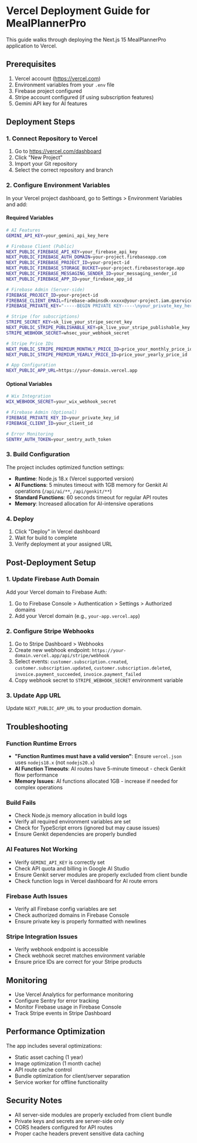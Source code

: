 # Vercel Deployment Guide for MealPlannerPro

This guide walks through deploying the Next.js 15 MealPlannerPro application to Vercel.

## Prerequisites

1. Vercel account (https://vercel.com)
2. Environment variables from your `.env` file
3. Firebase project configured
4. Stripe account configured (if using subscription features)
5. Gemini API key for AI features

## Deployment Steps

### 1. Connect Repository to Vercel

1. Go to https://vercel.com/dashboard
2. Click "New Project"
3. Import your Git repository
4. Select the correct repository and branch

### 2. Configure Environment Variables

In your Vercel project dashboard, go to Settings > Environment Variables and add:

#### Required Variables
```bash
# AI Features
GEMINI_API_KEY=your_gemini_api_key_here

# Firebase Client (Public)
NEXT_PUBLIC_FIREBASE_API_KEY=your_firebase_api_key
NEXT_PUBLIC_FIREBASE_AUTH_DOMAIN=your-project.firebaseapp.com
NEXT_PUBLIC_FIREBASE_PROJECT_ID=your-project-id
NEXT_PUBLIC_FIREBASE_STORAGE_BUCKET=your-project.firebasestorage.app
NEXT_PUBLIC_FIREBASE_MESSAGING_SENDER_ID=your_messaging_sender_id
NEXT_PUBLIC_FIREBASE_APP_ID=your_firebase_app_id

# Firebase Admin (Server-side)
FIREBASE_PROJECT_ID=your-project-id
FIREBASE_CLIENT_EMAIL=firebase-adminsdk-xxxxx@your-project.iam.gserviceaccount.com
FIREBASE_PRIVATE_KEY="-----BEGIN PRIVATE KEY-----\nyour_private_key_here\n-----END PRIVATE KEY-----"

# Stripe (for subscriptions)
STRIPE_SECRET_KEY=sk_live_your_stripe_secret_key
NEXT_PUBLIC_STRIPE_PUBLISHABLE_KEY=pk_live_your_stripe_publishable_key
STRIPE_WEBHOOK_SECRET=whsec_your_webhook_secret

# Stripe Price IDs
NEXT_PUBLIC_STRIPE_PREMIUM_MONTHLY_PRICE_ID=price_your_monthly_price_id
NEXT_PUBLIC_STRIPE_PREMIUM_YEARLY_PRICE_ID=price_your_yearly_price_id

# App Configuration
NEXT_PUBLIC_APP_URL=https://your-domain.vercel.app
```

#### Optional Variables
```bash
# Wix Integration
WIX_WEBHOOK_SECRET=your_wix_webhook_secret

# Firebase Admin (Optional)
FIREBASE_PRIVATE_KEY_ID=your_private_key_id
FIREBASE_CLIENT_ID=your_client_id

# Error Monitoring
SENTRY_AUTH_TOKEN=your_sentry_auth_token
```

### 3. Build Configuration

The project includes optimized function settings:

- **Runtime**: Node.js 18.x (Vercel supported version)
- **AI Functions**: 5 minutes timeout with 1GB memory for Genkit AI operations (`/api/ai/**`, `/api/genkit/**`)
- **Standard Functions**: 60 seconds timeout for regular API routes
- **Memory**: Increased allocation for AI-intensive operations

### 4. Deploy

1. Click "Deploy" in Vercel dashboard
2. Wait for build to complete
3. Verify 
deployment at your assigned URL

## Post-Deployment Setup

### 1. Update Firebase Auth Domain

Add your Vercel domain to Firebase Auth:
1. Go to Firebase Console > Authentication > Settings > Authorized domains
2. Add your Vercel domain (e.g., `your-app.vercel.app`)

### 2. Configure Stripe Webhooks

1. Go to Stripe Dashboard > Webhooks
2. Create new webhook endpoint: `https://your-domain.vercel.app/api/stripe/webhook`
3. Select events: `customer.subscription.created`, `customer.subscription.updated`, `customer.subscription.deleted`, `invoice.payment_succeeded`, `invoice.payment_failed`
4. Copy webhook secret to `STRIPE_WEBHOOK_SECRET` environment variable

### 3. Update App URL

Update `NEXT_PUBLIC_APP_URL` to your production domain.

## Troubleshooting

### Function Runtime Errors
- **"Function Runtimes must have a valid version"**: Ensure `vercel.json` uses `nodejs18.x` (not `nodejs20.x`)
- **AI Function Timeouts**: AI routes have 5-minute timeout - check Genkit flow performance
- **Memory Issues**: AI functions allocated 1GB - increase if needed for complex operations

### Build Fails
- Check Node.js memory allocation in build logs
- Verify all required environment variables are set
- Check for TypeScript errors (ignored but may cause issues)
- Ensure Genkit dependencies are properly bundled

### AI Features Not Working
- Verify `GEMINI_API_KEY` is correctly set
- Check API quota and billing in Google AI Studio
- Ensure Genkit server modules are properly excluded from client bundle
- Check function logs in Vercel dashboard for AI route errors

### Firebase Auth Issues
- Verify all Firebase config variables are set
- Check authorized domains in Firebase Console
- Ensure private key is properly formatted with newlines

### Stripe Integration Issues
- Verify webhook endpoint is accessible
- Check webhook secret matches environment variable
- Ensure price IDs are correct for your Stripe products

## Monitoring

- Use Vercel Analytics for performance monitoring
- Configure Sentry for error tracking
- Monitor Firebase usage in Firebase Console
- Track Stripe events in Stripe Dashboard

## Performance Optimization

The app includes several optimizations:
- Static asset caching (1 year)
- Image optimization (1 month cache)
- API route cache control
- Bundle optimization for client/server separation
- Service worker for offline functionality

## Security Notes

- All server-side modules are properly excluded from client bundle
- Private keys and secrets are server-side only
- CORS headers configured for API routes
- Proper cache headers prevent sensitive data caching